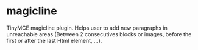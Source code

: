 # magicline
TinyMCE magicline plugin.
Helps user to add new paragraphs in unreachable areas (Between 2 consecutives blocks or images, before the first or after the last Html element, ...).
